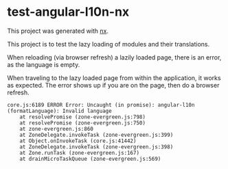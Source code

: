 # test-angular-l10n-nx

This project was generated with [nx](https://nx.dev/angular).

This project is to test the lazy loading of modules and their translations.

When reloading (via browser refresh) a lazily loaded page, there is an error, as the language is empty.

When traveling to the lazy loaded page from within the application, it works as expected. The error shows up if you are on the page, then do a browser refresh.

```
core.js:6189 ERROR Error: Uncaught (in promise): angular-l10n (formatLanguage): Invalid language
    at resolvePromise (zone-evergreen.js:798)
    at resolvePromise (zone-evergreen.js:750)
    at zone-evergreen.js:860
    at ZoneDelegate.invokeTask (zone-evergreen.js:399)
    at Object.onInvokeTask (core.js:41442)
    at ZoneDelegate.invokeTask (zone-evergreen.js:398)
    at Zone.runTask (zone-evergreen.js:167)
    at drainMicroTaskQueue (zone-evergreen.js:569)
```
